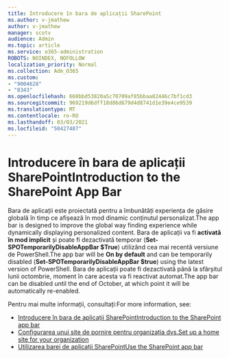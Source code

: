 ```yaml
---
title: Introducere în bara de aplicații SharePoint
ms.author: v-jmathew
author: v-jmathew
manager: scotv
audience: Admin
ms.topic: article
ms.service: o365-administration
ROBOTS: NOINDEX, NOFOLLOW
localization_priority: Normal
ms.collection: Adm_O365
ms.custom:
- "9004628"
- "8343"
ms.openlocfilehash: 660bbd53820a5c70709af85bbaa82446c7bf1cd3
ms.sourcegitcommit: 969219d6dff18d86d679d4d8741d1e39e4ce9539
ms.translationtype: MT
ms.contentlocale: ro-RO
ms.lasthandoff: 03/03/2021
ms.locfileid: "50427487"
---
```

# <a name="introduction-to-the-sharepoint-app-bar"></a><span data-ttu-id="1abdd-102">Introducere în bara de aplicații SharePoint</span><span class="sxs-lookup"><span data-stu-id="1abdd-102">Introduction to the SharePoint App Bar</span></span>

<span data-ttu-id="1abdd-103">Bara de aplicații este proiectată pentru a îmbunătăți experiența de găsire globală în timp ce afișează în mod dinamic conținutul personalizat.</span><span class="sxs-lookup"><span data-stu-id="1abdd-103">The app bar is designed to improve the global way finding experience while dynamically displaying personalized content.</span></span> <span data-ttu-id="1abdd-104">Bara de aplicații va fi **activată în mod implicit** și poate fi dezactivată temporar (**Set-SPOTemporarilyDisableAppBar $True**) utilizând cea mai recentă versiune de PowerShell.</span><span class="sxs-lookup"><span data-stu-id="1abdd-104">The app bar will be **On by default** and can be temporarily disabled (**Set-SPOTemporarilyDisableAppBar $true**) using the latest version of PowerShell.</span></span> <span data-ttu-id="1abdd-105">Bara de aplicații poate fi dezactivată până la sfârșitul lunii octombrie, moment în care acesta va fi reactivat automat.</span><span class="sxs-lookup"><span data-stu-id="1abdd-105">The app bar can be disabled until the end of October, at which point it will be automatically re-enabled.</span></span>

<span data-ttu-id="1abdd-106">Pentru mai multe informații, consultați:</span><span class="sxs-lookup"><span data-stu-id="1abdd-106">For more information, see:</span></span>

- [<span data-ttu-id="1abdd-107">Introducere în bara de aplicații SharePoint</span><span class="sxs-lookup"><span data-stu-id="1abdd-107">Introduction to the SharePoint app bar</span></span>](https://docs.microsoft.com/SharePoint/sharepoint-app-bar)
- [<span data-ttu-id="1abdd-108">Configurarea unui site de pornire pentru organizația dvs.</span><span class="sxs-lookup"><span data-stu-id="1abdd-108">Set up a home site for your organization</span></span>](https://docs.microsoft.com/sharepoint/home-site)
- [<span data-ttu-id="1abdd-109">Utilizarea barei de aplicații SharePoint</span><span class="sxs-lookup"><span data-stu-id="1abdd-109">Use the SharePoint app bar</span></span>](https://support.microsoft.com/office/use-the-sharepoint-app-bar-b2ab82d5-9af7-445e-ad24-236c5a86b5f8)
